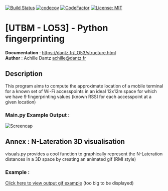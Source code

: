 
  

[![Build Status](https://travis-ci.com/Anthex/LO53FP.svg?branch=master)](https://travis-ci.com/Anthex/LO53FP)  [![codecov](https://codecov.io/gh/Anthex/LO53FP/branch/master/graph/badge.svg)](https://codecov.io/gh/Anthex/LO53FP)  [![CodeFactor](https://www.codefactor.io/repository/github/anthex/lo53fp/badge)](https://www.codefactor.io/repository/github/anthex/lo53fp)  [![License: MIT](https://img.shields.io/badge/License-MIT-yellow.svg)](https://opensource.org/licenses/MIT)

# [UTBM - LO53] - Python fingerprinting
**Documentation** : https://dantz.fr/LO53/structure.html  
**Author** : Achille Dantz <achille@dantz.fr>

## Description
This program aims to compute the approximate location of a mobile terminal for a known set of Wi-Fi accesspoints in an ideal 12x12m space for which we have 9 fingerprinting values (known RSSI for each accesspoint at a given location)

### Main.py Example Output :

![Screencap](https://dantz.fr/LO53/Capture_.PNG)

## Annex : N-Lateration 3D visualisation
visuals.py provides a cool function to graphically represent the N-Lateration distances in a 3D space by creating an animated gif (RMI style)
### Example : 
[Click here to view output gif example](https://dantz.fr/LO53/out.gif?) (too big to be displayed)